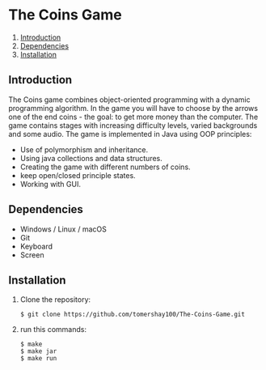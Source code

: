 # The Coins Game
1. [Introduction](#introduction)
2. [Dependencies](#dependencies)  
3. [Installation](#installation)

## Introduction
The Coins game combines object-oriented programming with a dynamic programming algorithm. In the game you will have to choose by the arrows one of the end coins - the goal: to get more money than the computer.
The game contains stages with increasing difficulty levels, varied backgrounds and some audio.
The game is implemented in Java using OOP principles:
* Use of polymorphism and inheritance.
* Using java collections and data structures.
* Creating the game with different numbers of coins.
* keep open/closed principle states.
* Working with GUI.

## Dependencies
* Windows / Linux / macOS
* Git
* Keyboard
* Screen

## Installation
1. Clone the repository:  
    ```
    $ git clone https://github.com/tomershay100/The-Coins-Game.git
    ```
2. run this commands:
    ```
    $ make
    $ make jar
    $ make run
    ```

